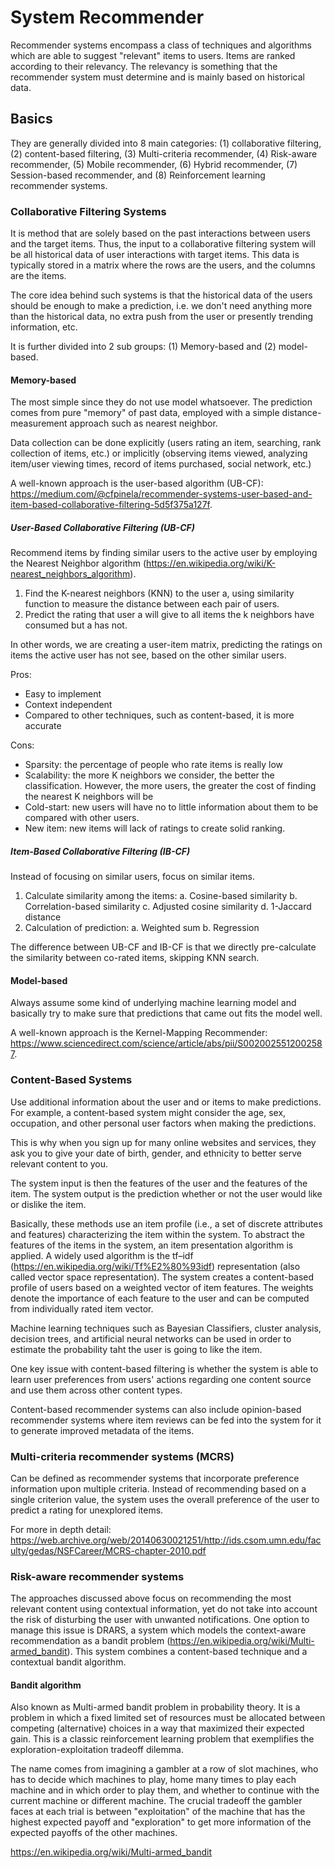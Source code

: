 # System Recommender

Recommender systems encompass a class of techniques and algorithms which are able to suggest "relevant" items to users. Items are ranked according to their relevancy. The relevancy is something that the recommender system must determine and is mainly based on historical data.

## Basics

They are generally divided into 8 main categories: (1) collaborative filtering, (2) content-based filtering, (3) Multi-criteria recommender, (4) Risk-aware recommender, (5) Mobile recommender, (6) Hybrid recommender, (7) Session-based recommender, and (8) Reinforcement learning recommender systems.

### Collaborative Filtering Systems

It is method that are solely based on the past interactions between users and the target items. Thus, the input to a collaborative filtering system will be all historical data of user interactions with target items. This data is typically stored in a matrix where the rows are the users, and the columns are the items.

The core idea behind such systems is that the historical data of the users should be enough to make a prediction, i.e. we don't need anything more than the historical data, no extra push from the user or presently trending information, etc.

It is further divided into 2 sub groups: (1) Memory-based and (2) model-based.

#### Memory-based

The most simple since they do not use model whatsoever. The prediction comes from pure "memory" of past data, employed with a simple distance-measurement approach such as nearest neighbor.

Data collection can be done explicitly (users rating an item, searching, rank collection of items, etc.) or implicitly (observing items viewed, analyzing item/user viewing times, record of items purchased, social network, etc.)

A well-known approach is the user-based algorithm (UB-CF): https://medium.com/@cfpinela/recommender-systems-user-based-and-item-based-collaborative-filtering-5d5f375a127f.

##### User-Based Collaborative Filtering (UB-CF)

Recommend items by finding similar users to the active user by employing the Nearest Neighbor algorithm (https://en.wikipedia.org/wiki/K-nearest_neighbors_algorithm). 

1. Find the K-nearest neighbors (KNN) to the user a, using similarity function to measure the distance between each pair of users.
2. Predict the rating that user a will give to all items the k neighbors have consumed but a has not.

In other words, we are creating a user-item matrix, predicting the ratings on items the active user has not see, based on the other similar users.

Pros:
- Easy to implement
- Context independent
- Compared to other techniques, such as content-based, it is more accurate

Cons:
- Sparsity: the percentage of people who rate items is really low
- Scalability: the more K neighbors we consider, the better the classification. However, the more users, the greater the cost of finding the nearest K neighbors will be
- Cold-start: new users will have no to little information about them to be compared with other users.
- New item: new items will lack of ratings to create solid ranking.

##### Item-Based Collaborative Filtering (IB-CF)

Instead of focusing on similar users, focus on similar items.

1. Calculate similarity among the items:
  a. Cosine-based similarity
  b. Correlation-based similarity
  c. Adjusted cosine similarity
  d. 1-Jaccard distance
2. Calculation of prediction:
  a. Weighted sum
  b. Regression

The difference between UB-CF and IB-CF is that we directly pre-calculate the similarity between co-rated items, skipping KNN search.

#### Model-based

Always assume some kind of underlying machine learning model and basically try to make sure that predictions that came out fits the model well.

A well-known approach is the Kernel-Mapping Recommender: https://www.sciencedirect.com/science/article/abs/pii/S0020025512002587.

### Content-Based Systems

Use additional information about the user and or items to make predictions. For example, a content-based system might consider the age, sex, occupation, and other personal user factors when making the predictions.

This is why when you sign up for many online websites and services, they ask you to give your date of birth, gender, and ethnicity to better serve relevant content to you.

The system input is then the features of the user and the features of the item. The system output is the prediction whether or not the user would like or dislike the item.

Basically, these methods use an item profile (i.e., a set of discrete attributes and features) characterizing the item within the system. To abstract the features of the items in the system, an item presentation algorithm is applied. A widely used algorithm is the tf–idf (https://en.wikipedia.org/wiki/Tf%E2%80%93idf) representation (also called vector space representation). The system creates a content-based profile of users based on a weighted vector of item features. The weights denote the importance of each feature to the user and can be computed from individually rated item vector.

Machine learning techniques such as Bayesian Classifiers, cluster analysis, decision trees, and artificial neural networks can be used in order to estimate the probability taht the user is going to like the item.

One key issue with content-based filtering is whether the system is able to learn user preferences from users' actions regarding one content source and use them across other content types.

Content-based recommender systems can also include opinion-based recommender systems where item reviews can be fed into the system for it to generate improved metadata of the items.

### Multi-criteria recommender systems (MCRS)

Can be defined as recommender systems that incorporate preference information upon multiple criteria. Instead of recommending based on a single criterion value, the system uses the overall preference of the user to predict a rating for unexplored items.

For more in depth detail: https://web.archive.org/web/20140630021251/http://ids.csom.umn.edu/faculty/gedas/NSFCareer/MCRS-chapter-2010.pdf

### Risk-aware recommender systems

The approaches discussed above focus on recommending the most relevant content using contextual information, yet do not take into account the risk of disturbing the user with unwanted notifications. One option to manage this issue is DRARS, a system which models the context-aware recommendation as a bandit problem (https://en.wikipedia.org/wiki/Multi-armed_bandit). This system combines a content-based technique and a contextual bandit algorithm.

#### Bandit algorithm

Also known as Multi-armed bandit problem in probability theory. It is a problem in which a fixed limited set of resources must be allocated between competing (alternative) choices in a way that maximized their expected gain. This is a classic reinforcement learning problem that exemplifies the exploration-exploitation tradeoff dilemma.

The name comes from imagining a gambler at a row of slot machines, who has to decide which machines to play, home many times to play each machine and in which order to play them, and whether to continue with the current machine or different machine. The crucial tradeoff the gambler faces at each trial is between "exploitation" of the machine that has the highest expected payoff and "exploration" to get more information of the expected payoffs of the other machines.

https://en.wikipedia.org/wiki/Multi-armed_bandit
